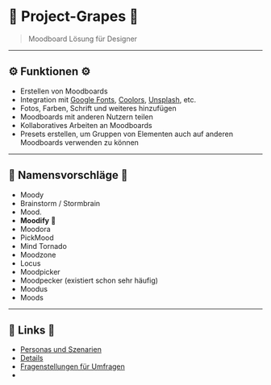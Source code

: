# :grapes: Project-Grapes :grapes:

> Moodboard Lösung für Designer

---

## :gear: Funktionen :gear:

- Erstellen von Moodboards
- Integration mit [Google Fonts](fonts.google.com), [Coolors](coolors.co/app), [Unsplash](unsplash.com), etc.
- Fotos, Farben, Schrift und weiteres hinzufügen
- Moodboards mit anderen Nutzern teilen
- Kollaboratives Arbeiten an Moodboards
- Presets erstellen, um Gruppen von Elementen auch auf anderen Moodboards verwenden zu können

---

## :triangular_flag_on_post: Namensvorschläge :triangular_flag_on_post:

- Moody
- Brainstorm / Stormbrain
- Mood.
- **Moodify** 👏
- Moodora
- PickMood
- Mind Tornado
- Moodzone
- Locus
- Moodpicker
- Moodpecker (existiert schon sehr häufig)
- Moodus
- Moods

---

## :link: Links :link:

- [Personas und Szenarien](Personas.md)
- [Details](Details.md)
- [Fragenstellungen für Umfragen](Fragen.md)
-
